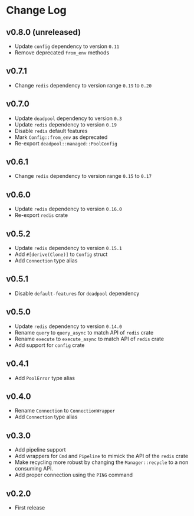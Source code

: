 # Change Log

## v0.8.0 (unreleased)

* Update `config` dependency to version `0.11`
* Remove deprecated `from_env` methods

## v0.7.1

* Change `redis` dependency to version range `0.19` to `0.20`

## v0.7.0

* Update `deadpool` dependency to version `0.3`
* Update `redis` dependency to version `0.19`
* Disable `redis` default features
* Mark `Config::from_env` as deprecated
* Re-export `deadpool::managed::PoolConfig`

## v0.6.1

* Change `redis` dependency to version range `0.15` to `0.17`

## v0.6.0

* Update `redis` dependency to version `0.16.0`
* Re-export `redis` crate

## v0.5.2

* Update `redis` dependency to version `0.15.1`
* Add `#[derive(Clone)]` to `Config` struct
* Add `Connection` type alias

## v0.5.1

* Disable `default-features` for `deadpool` dependency

## v0.5.0

* Update `redis` dependency to version `0.14.0`
* Rename `query` to `query_async` to match API of `redis` crate
* Rename `execute` to `execute_async` to match API of `redis` crate
* Add support for `config` crate

## v0.4.1

* Add `PoolError` type alias

## v0.4.0

* Rename `Connection` to `ConnectionWrapper`
* Add `Connection` type alias

## v0.3.0

* Add pipeline support
* Add wrappers for `Cmd` and `Pipeline` to mimick the API of the `redis` crate
* Make recycling more robust by changing the `Manager::recycle` to a non
  consuming API.
* Add proper connection using the `PING` command

## v0.2.0

* First release
